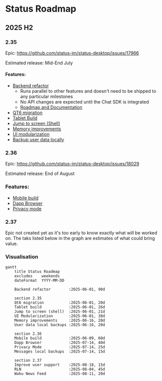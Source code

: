 # Status Roadmap

## 2025 H2

### 2.35

Epic: https://github.com/status-im/status-desktop/issues/17966

Estimated release: Mid-End July

#### Features:

- [Backend refactor](https://github.com/status-im/status-go/issues/6435) 
  - Runs parallel to other features and doesn't need to be shipped to any particular milestones
  - No API changes are expected until the Chat SDK is integrated
  - [Roadmap and Documentation](https://zealous-polka-dc7.notion.site/Backend-Refactoring-2078f96fb65c80d8954ae8fc651b3a33)
- [QT6 migration](https://github.com/status-im/status-desktop/issues/17622)
- [Tablet Build](https://github.com/status-im/status-desktop/issues/17941)
- [Jump to screen (Shell)](https://github.com/status-im/status-desktop/issues/17971)
- [Memory improvements](https://github.com/status-im/status-go/issues/6544)
- [UI modularization](https://github.com/status-im/status-desktop/issues/17872)
- [Backup user data locally](https://github.com/status-im/status-desktop/issues/18106)

### 2.36

Epic: https://github.com/status-im/status-desktop/issues/18029

Estimated release: End of August

### Features:

- [Mobile build](https://github.com/status-im/status-desktop/issues/18082)
- [Dapp Browser](https://github.com/status-im/status-desktop/issues/17970)
- [Privacy mode](https://github.com/status-im/status-desktop/issues/17619)

### 2.37

Epic not created yet as it's too early to know exactly what will be worked on. The taks listed below in the graph are estimates of what could bring value.

### Visualisation

```mermaid
gantt
    title Status Roadmap
    excludes    weekends
    dateFormat  YYYY-MM-DD

    Backend refactor        :2025-06-01, 90d

    section 2.35
    Qt6 migration           :2025-06-01, 20d
    Tablet build            :2025-06-01, 26d
    Jump to screen (shell)  :2025-06-01, 21d
    UI Modularization       :2025-06-01, 38d
    Memory improvements     :2025-06-16, 20d
    User data local backups :2025-06-16, 20d

    section 2.36
    Mobile build            :2025-06-09, 60d
    Dapp Browser            :2025-07-14, 40d
    Privacy Mode            :2025-07-14, 25d
    Messages local backups  :2025-07-14, 15d

    section 2.37
    Improve user support    :2025-08-18, 15d
    RLN                     :2025-08-04, 45d
    Waku News Feed          :2025-08-11, 20d

```